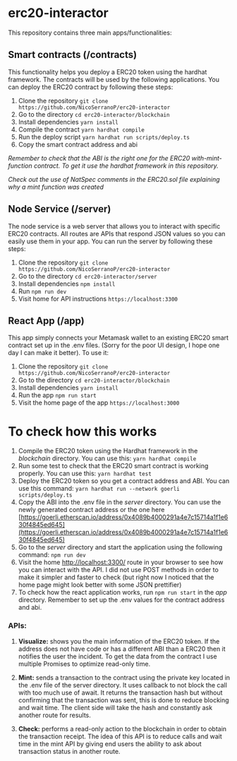 # erc20-interactor

This repository contains three main apps/functionalities:

## Smart contracts (/contracts)
This functionality helps you deploy a ERC20 token using the hardhat framework. The contracts will be used by the following applications. You can deploy the ERC20 contract by following these steps:
1. Clone the repository ```git clone https://github.com/NicoSerranoP/erc20-interactor```
2. Go to the directory ```cd erc20-interactor/blockchain```
3. Install dependencies ```yarn install```
4. Compile the contract ```yarn hardhat compile```
5. Run the deploy script ```yarn hardhat run scripts/deploy.ts```
6. Copy the smart contract address and abi

*Remember to check that the ABI is the right one for the ERC20 with-mint-function contract. To get it use the hardhat framework in this repository.*

*Check out the use of NatSpec comments in the ERC20.sol file explaining why a mint function was created*

## Node Service (/server)
The node service is a web server that allows you to interact with specific ERC20 contracts. All routes are APIs that respond JSON values so you can easily use them in your app. You can run the server by following these steps:

1. Clone the repository ```git clone https://github.com/NicoSerranoP/erc20-interactor```
2. Go to the directory ```cd erc20-interactor/server```
3. Install dependencies ```npm install```
4. Run ```npm run dev```
5. Visit home for API instructions ```https://localhost:3300```

## React App (/app)
This app simply connects your Metamask wallet to an existing ERC20 smart contract set up in the .env files. (Sorry for the poor UI design, I hope one day I can make it better). To use it:
1. Clone the repository ```git clone https://github.com/NicoSerranoP/erc20-interactor```
2. Go to the directory ```cd erc20-interactor/blockchain```
3. Install dependencies ```yarn install```
4. Run the app ```npm run start```
5. Visit the home page of the app ```https://localhost:3000```


# To check how this works

1. Compile the ERC20 token using the Hardhat framework in the *blockchain* directory. You can use this: ```yarn hardhat compile```
2. Run some test to check that the ERC20 smart contract is working properly. You can use this: ```yarn hardhat test```
2. Deploy the ERC20 token so you get a contract address and ABI. You can use this command: ```yarn hardhat run --network goerli scripts/deploy.ts```
3. Copy the ABI into the .env file in the *server* directory. You can use the newly generated contract address or the one here [https://goerli.etherscan.io/address/0x4089b4000291a4e7c15714a1f1e630f4845ed645](https://goerli.etherscan.io/address/0x4089b4000291a4e7c15714a1f1e630f4845ed645)
4. Go to the *server* directory and start the application using the following command: ```npm run dev```
5. Visit the home [http://localhost:3300/](http://localhost:3300/) route in your browser to see how you can interact with the API. I did not use POST methods in order to make it simpler and faster to check (but right now I noticed that the home page might look better with some JSON prettifier)
6. To check how the react application works, run ```npm run start``` in the *app* directory. Remember to set up the .env values for the contract address and abi.

### APIs:
1. **Visualize:** shows you the main information of the ERC20 token. If the address does not have code or has a different ABI than a ERC20 then it notifies the user the incident. To get the data from the contract I use multiple Promises to optimize read-only time.

2. **Mint:** sends a transaction to the contract using the private key located in the .env file of the server directory. It uses callback to not block the call with too much use of await. It returns the transaction hash but without confirming that the transaction was sent, this is done to reduce blocking and wait time. The client side will take the hash and constantly ask another route for results.

3. **Check:** performs a read-only action to the blockchain in order to obtain the transaction receipt. The idea of this API is to reduce calls and wait time in the mint API by giving end users the ability to ask about transaction status in another route.